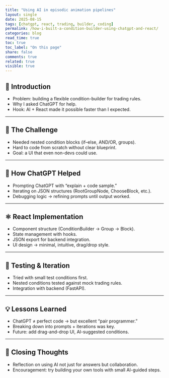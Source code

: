 ```yaml
---
title: "Using AI in episodic animation pipelines"
layout: single
date: 2025-08-15
tags: [chatgpt, react, trading, builder, coding]
permalink: /how-i-built-a-condition-builder-using-chatgpt-and-react/
categories: blog
read_time: true
toc: true
toc_label: "On this page"
share: false
comments: true
related: true
visible: true
---
```

## 🌟 Introduction
- Problem: building a flexible condition-builder for trading rules.  
- Why I asked ChatGPT for help.  
- Hook: AI + React made it possible faster than I expected.  

---

## 🧠 The Challenge
- Needed nested condition blocks (if–else, AND/OR, groups).  
- Hard to code from scratch without clear blueprint.  
- Goal: a UI that even non-devs could use.  

---

## 🤖 How ChatGPT Helped
- Prompting ChatGPT with “explain + code sample.”  
- Iterating on JSON structures (RootGroupNode, ChooseBlock, etc.).  
- Debugging logic → refining prompts until output worked.  

---

## ⚛️ React Implementation
- Component structure (ConditionBuilder → Group → Block).  
- State management with hooks.  
- JSON export for backend integration.  
- UI design → minimal, intuitive, drag/drop style.  

---

## 🧪 Testing & Iteration
- Tried with small test conditions first.  
- Nested conditions tested against mock trading rules.  
- Integration with backend (FastAPI).  

---

## 💡 Lessons Learned
- ChatGPT ≠ perfect code → but excellent “pair programmer.”  
- Breaking down into prompts + iterations was key.  
- Future: add drag-and-drop UI, AI-suggested conditions.  

---

## 🙏 Closing Thoughts
- Reflection on using AI not just for answers but collaboration.  
- Encouragement: try building your own tools with small AI-guided steps.  
